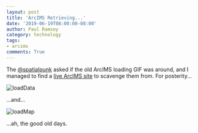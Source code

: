 ```yaml
---
layout: post
title: 'ArcIMS Retrieving...'
date: '2019-06-19T08:00:00-08:00'
author: Paul Ramsey
category: technology
tags:
- arcims
comments: True
---
```


The [@spatialpunk](https://twitter.com/Spatial_Punk/status/1141450752272953345) asked if the old ArcIMS loading GIF was around, and I managed to find a [live ArcIMS site](http://www.geographynetwork.ca/website/obm/viewer.htm) to scavenge them from. For posterity...

<img src="{{ site.images }}/2019/loadData.gif" alt="loadData" />

...and...

<img src="{{ site.images }}/2019/loadMap.gif" alt="loadMap" />

...ah, the good old days.

